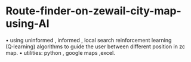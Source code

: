 # Route-finder-on-zewail-city-map-using-AI


• using uninformed , informed , local search reinforcement learning (Q‑learning) algorithms to guide the user between different position in zc
map.
• utilities: python , google maps ,excel.
